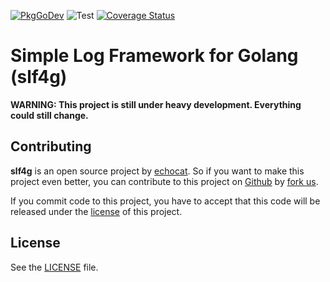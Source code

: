 [![PkgGoDev](https://pkg.go.dev/badge/github.com/echocat/slf4g)](https://pkg.go.dev/github.com/echocat/slf4g)
![Test](https://github.com/echocat/slf4g/workflows/Test/badge.svg)
[![Coverage Status](https://coveralls.io/repos/github/echocat/slf4g/badge.svg?branch=master)](https://coveralls.io/github/echocat/slf4g?branch=master)

# Simple Log Framework for Golang (slf4g)

**WARNING: This project is still under heavy development. Everything could still
change.**

## Contributing

**slf4g** is an open source project by [echocat](https://echocat.org). So if you
want to make this project even better, you can contribute to this project
on [Github](https://github.com/echocat/kubor)
by [fork us](https://github.com/echocat/slf4g/fork).

If you commit code to this project, you have to accept that this code will be
released under the [license](#license) of this project.

## License

See the [LICENSE](LICENSE) file.